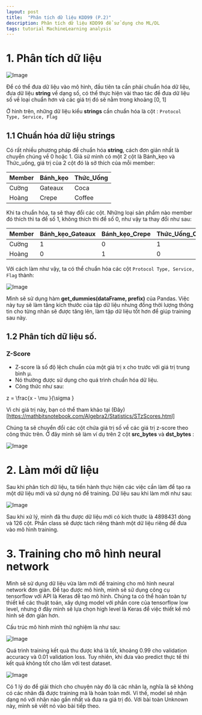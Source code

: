 ```yaml
---
layout: post
title:  "Phân tích dữ liệu KDD99 (P.2)"
description: Phân tích dữ liệu KDD99 để sử dụng cho ML/DL
tags: tutorial MachineLearning analysis
---
```


# 1. Phân tích dữ liệu

![Image](https://i.imgur.com/0yd79P5.png)

Để có thể đưa dữ liệu vào mô hình, đầu tiên ta cần phải chuẩn hóa dữ liệu, đưa dữ liệu **string** về dạng số, có thể thực hiện vài thao tác để đưa dữ liệu số về loại chuẩn hơn và các giá trị đó sẽ nằm trong khoảng [0, 1]

Ở hình trên, những dữ liệu kiểu **strings** cần chuẩn hóa là cột : `Protocol Type, Service, Flag`

## 1.1 Chuẩn hóa dữ liệu strings

Có rất nhiều phương pháp để chuẩn hóa **string**, cách đơn giản nhất là chuyển chúng về 0 hoặc 1. Giả sử mình có một 2 cột là Bánh_kẹo và Thức_uống, giá trị của 2 cột đó là sở thích của mỗi member:

| Member | Bánh_kẹo | Thức_Uống |
|---|---|---|
| Cường | Gateaux | Coca |
| Hoàng| Crepe | Coffee |

Khi ta chuẩn hóa, ta sẽ thay đổi các cột. Những loại sản phẩm nào member đó thích thì ta để số 1, không thích thì để số 0, như vậy ta thay đổi như sau:

| Member | Bánh_kẹo_Gateaux | Bánh_kẹo_Crepe | Thức_Uống_Coca | Thức_Uống_Coffee |
|---|---|---|---|---|
| Cường | 1 | 0 | 1 | 0 |
| Hoàng| 0 | 1 | 0 | 1 |

Với cách làm như vậy, ta có thể chuẩn hóa các cột `Protocol Type, Service, Flag` thành:

![Image](https://i.imgur.com/X8C7oNM.png)

Mình sẽ sử dụng hàm **get_dummies(dataFrame, prefix)** của Pandas. Việc này tuy sẽ làm tăng kích thước của tập dữ liệu nhưng đồng thời lượng thông tin cho từng nhãn sẽ được tăng lên, làm tập dữ liệu tốt hơn để giúp training sau này.

## 1.2 Phân tích dữ liệu số.
### Z-Score

- Z-score là số độ lệch chuẩn của một giá trị x cho trước với giá trị trung bình μ. 
- Nó thường được sử dụng cho quá trình chuẩn hóa dữ liệu.
- Công thức như sau:

z = \frac{x - \mu }{\sigma }

Vì chi giá trị này, bạn có thể tham khảo tại (Đây)[https://mathbitsnotebook.com/Algebra2/Statistics/STzScores.html]

Chúng ta sẽ chuyển đổi các cột chứa giá trị số  về các giá trị z-score theo công thức trên. Ở đây mình sẽ làm ví dụ trên 2 cột **src_bytes** và **dst_bytes** : 

![Image](https://i.imgur.com/eXQUwbS.png)

# 2. Làm mới dữ liệu

Sau khi phân tích dữ liệu, ta tiến hành thực hiện các việc cần làm để tạo ra một dữ liệu mới và sử dụng nó để training. Dữ liệu sau khi làm mới như sau:

![Image](https://i.imgur.com/FMcBcSF.png)

Sau khi xử lý, mình đã thu được dữ liệu mới có kích thước là 4898431 dòng và 126 cột. Phần class sẽ được tách riêng thành một dữ liệu riêng để đưa vào mô hình training.

# 3. Training cho mô hình neural network

Mình sẽ sử dụng dữ liệu vừa làm mới để training cho mô hình neural network đơn giản. Để tạo được mô hình, mình sẽ sử dụng công cụ tensorflow với API là Keras để tạo mô hình. Chúng ta có thể hoàn toàn tự thiết kế các thuật toán, xây dựng model với phần core của tensorflow low level, nhưng ở đây mình sẽ lựa chọn high level là Keras để việc thiết kế mô hình sẽ đơn giản hơn.

Cấu trúc mô hình mình thử nghiệm là như sau:

![Image](https://i.imgur.com/GbMMW4N.png)

Quá trình training kết quả thu được khá là tốt, khoảng 0.99 cho validation accuracy và 0.01 validation loss. Tuy nhiên, khi đưa vào predict thực tế thì kết quả không tốt cho lắm với test dataset. 

![Image](https://i.imgur.com/8wFo5bV.png)

Có 1 lý do để giải thích cho chuyện này đó là các nhãn lạ, nghĩa là sẽ không có các nhãn đã được training mà là hoàn toàn mới. Ví thế, model sẽ nhận dạng nó với nhãn nào gần nhất và đưa ra giá trị đó. Với bài toàn Unknown này, mình sẽ viết nó vào bài tiếp theo.